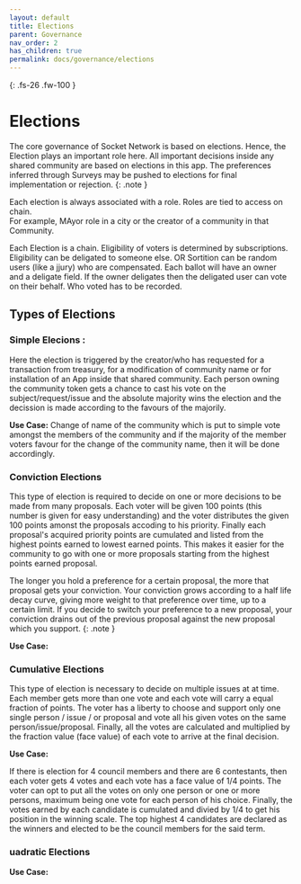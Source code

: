 ```yaml
---
layout: default
title: Elections
parent: Governance
nav_order: 2
has_children: true
permalink: docs/governance/elections
---
```


{: .fs-26 .fw-100 }
# Elections

The core governance of Socket Network is based on elections. Hence, the Election plays an important role here.  All important decisions inside any shared community are based on elections in this app. The preferences inferred through Surveys may be pushed to elections for final implementation or rejection. 
{: .note }

Each election is always associated with a role. Roles are tied to access on chain.	 
For example, MAyor role in a city or the creator of a community in that Community. 

Each Election is a chain. Eligibility of voters is determined by subscriptions. Eligibility can be deligated to someone else. OR Sortition can be random users (like a jjury) who are compensated. Each ballot will have an owner and a deligate field. If the owner deligates then the deligated user can vote on their behalf. Who voted has to be recorded.			

## Types of Elections

### Simple Elecions : 

Here the election is triggered by the creator/who has requested for a transaction from treasury, for a modification of community name or for installation of an App inside that shared community.  Each person owning the community token gets a chance to cast his vote on the subject/request/issue and the absolute majority wins the election and the decission is made according to the favours of the majorily. 

**Use Case:** Change of name of the community which is put to simple vote amongst the members of the community and if the majority of the member voters favour for the change of the community name, then it will be done accordingly.

### Conviction Elections

This type of election is required to decide on one or more decisions to be made from many proposals. Each voter will be given 100 points (this number is given for easy understanding) and the voter distributes the given 100 points amonst the proposals accoding to his priority. Finally each proposal's acquired priority points are cumulated and listed from the highest points earned to lowest earned points. This makes it easier for the community to go with one or more proposals starting from the highest points earned proposal.

The longer you hold a preference for a certain proposal, the more that proposal gets your conviction. Your conviction grows according to a half life decay curve, giving more weight to that preference over time, up to a certain limit. If you decide to switch your preference to a new proposal, your conviction drains out of the previous proposal against the new proposal which you support. 
{: .note }

**Use Case:** 

### Cumulative Elections

This type of election is necessary to decide on multiple issues at at time. Each member gets more than one vote and each vote will carry a equal fraction of points. The voter has a liberty to choose and support only one single person / issue / or proposal and vote all his given votes on the same person/issue/proposal. Finally, all the votes are calculated and multiplied by the fraction value (face value) of each vote to arrive at the final decision. 

**Use Case:**

If there is election for 4 council members and there are 6 contestants, then each voter gets 4 votes and each vote has a face value of 1/4 points. The voter can opt to put all the votes on only one person or one or more persons, maximum being one vote for each person of his choice. Finally, the votes earned by each candidate is cumulated and divied by 1/4 to get his position in the winning scale. The top highest 4 candidates are declared as the winners and elected to be the council members for the said term. 

### uadratic Elections

**Use Case:** 

